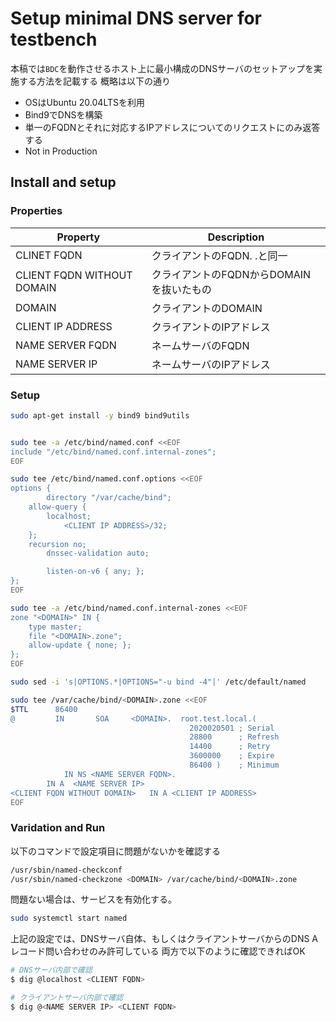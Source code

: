 # Setup minimal DNS server for testbench

本稿では`BDC`を動作させるホスト上に最小構成のDNSサーバのセットアップを実施する方法を記載する
概略は以下の通り

* OSはUbuntu 20.04LTSを利用
* Bind9でDNSを構築
* 単一のFQDNとそれに対応するIPアドレスについてのリクエストにのみ返答する
* Not in Production

## Install and setup

### Properties

| Property | Description |
|----------|-------------|
| CLINET FQDN | クライアントのFQDN. <CLIENT FQDN WITHOUT DOMAIN>.<DOMAIN>と同一 |
| CLIENT FQDN WITHOUT DOMAIN | クライアントのFQDNからDOMAINを抜いたもの |
| DOMAIN | クライアントのDOMAIN |
| CLIENT IP ADDRESS | クライアントのIPアドレス |
| NAME SERVER FQDN | ネームサーバのFQDN |
| NAME SERVER IP | ネームサーバのIPアドレス |

### Setup

```bash
sudo apt-get install -y bind9 bind9utils


sudo tee -a /etc/bind/named.conf <<EOF
include "/etc/bind/named.conf.internal-zones";
EOF

sudo tee /etc/bind/named.conf.options <<EOF
options {
        directory "/var/cache/bind";
	allow-query {
		localhost;
	    	<CLIENT IP ADDRESS>/32;
	};
	recursion no;
        dnssec-validation auto;

        listen-on-v6 { any; };
};
EOF

sudo tee -a /etc/bind/named.conf.internal-zones <<EOF
zone "<DOMAIN>" IN {
	type master;
	file "<DOMAIN>.zone";
	allow-update { none; };
};
EOF

sudo sed -i 's|OPTIONS.*|OPTIONS="-u bind -4"|' /etc/default/named

sudo tee /var/cache/bind/<DOMAIN>.zone <<EOF
$TTL      86400
@         IN       SOA     <DOMAIN>.  root.test.local.(
                                        2020020501 ; Serial
                                        28800      ; Refresh
                                        14400      ; Retry
                                        3600000    ; Expire
                                        86400 )    ; Minimum
            IN NS <NAME SERVER FQDN>.
	    IN A  <NAME SERVER IP>
<CLIENT FQDN WITHOUT DOMAIN>   IN A <CLIENT IP ADDRESS>
EOF
```

### Varidation and Run

以下のコマンドで設定項目に問題がないかを確認する

```bash
/usr/sbin/named-checkconf
/usr/sbin/named-checkzone <DOMAIN> /var/cache/bind/<DOMAIN>.zone
```

問題ない場合は、サービスを有効化する。

```bash
sudo systemctl start named
```

上記の設定では、DNSサーバ自体、もしくはクライアントサーバからのDNS Aレコード問い合わせのみ許可している
両方で以下のように確認できればOK

```bash
# DNSサーバ内部で確認
$ dig @localhost <CLIENT FQDN>

# クライアントサーバ内部で確認
$ dig @<NAME SERVER IP> <CLIENT FQDN>
```
